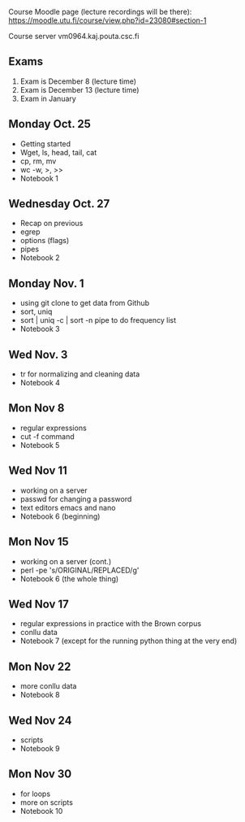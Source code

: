 Course Moodle page (lecture recordings will be there): https://moodle.utu.fi/course/view.php?id=23080#section-1 

Course server vm0964.kaj.pouta.csc.fi

## Exams
1. Exam is December 8 (lecture time)
2. Exam is December 13 (lecture time)
3. Exam in January

## Monday Oct. 25
- Getting started
- Wget, ls, head, tail, cat
- cp, rm, mv
- wc -w, >, >>
- Notebook 1

## Wednesday Oct. 27
- Recap on previous
- egrep
- options (flags)
- pipes
- Notebook 2

## Monday Nov. 1
- using git clone to get data from Github
- sort, uniq
- sort | uniq -c | sort -n pipe to do frequency list
- Notebook 3

## Wed Nov. 3
- tr for normalizing and cleaning data
- Notebook 4

## Mon Nov 8
- regular expressions
- cut -f command
- Notebook 5

## Wed Nov 11
- working on a server
- passwd for changing a password
- text editors emacs and nano
- Notebook 6 (beginning)

## Mon Nov 15
- working on a server (cont.)
- perl -pe 's/ORIGINAL/REPLACED/g'
- Notebook 6 (the whole thing)

## Wed Nov 17
- regular expressions in practice with the Brown corpus
- conllu data
- Notebook 7 (except for the running python thing at the very end)

## Mon Nov 22
- more conllu data
- Notebook 8

## Wed Nov 24
- scripts
- Notebook 9

## Mon Nov 30
- for loops
- more on scripts
- Notebook 10
